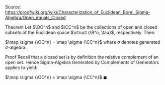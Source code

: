 # 

Source: https://proofwiki.org/wiki/Characterization_of_Euclidean_Borel_Sigma-Algebra/Open_equals_Closed

Theorem
Let $\OO^n$ and $\CC^n$ be the collections of open and closed subsets of the Euclidean space $\struct {\R^n, \tau}$, respectively.
Then:

$\map \sigma {\OO^n} = \map \sigma {\CC^n}$
where $\sigma$ denotes generated $\sigma$-algebra.


Proof
Recall that a closed set is by definition the relative complement of an open set.
Hence Sigma-Algebra Generated by Complements of Generators applies to yield:

$\map \sigma {\OO^n} = \map \sigma {\CC^n}$
$\blacksquare$






